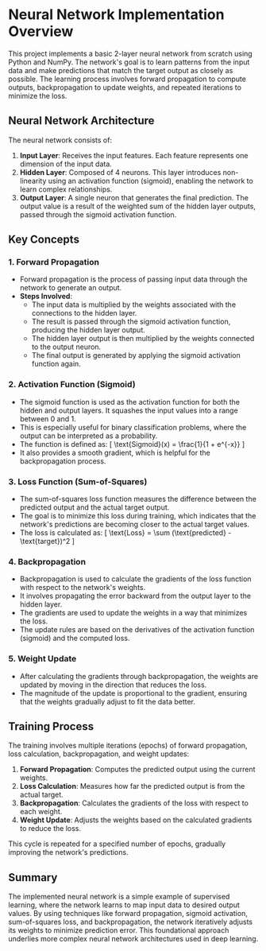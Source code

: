 # Neural Network Implementation Overview

This project implements a basic 2-layer neural network from scratch using Python and NumPy. The network's goal is to learn patterns from the input data and make predictions that match the target output as closely as possible. The learning process involves forward propagation to compute outputs, backpropagation to update weights, and repeated iterations to minimize the loss.

## Neural Network Architecture

The neural network consists of:
1. **Input Layer**: Receives the input features. Each feature represents one dimension of the input data.
2. **Hidden Layer**: Composed of 4 neurons. This layer introduces non-linearity using an activation function (sigmoid), enabling the network to learn complex relationships.
3. **Output Layer**: A single neuron that generates the final prediction. The output value is a result of the weighted sum of the hidden layer outputs, passed through the sigmoid activation function.

## Key Concepts

### 1. Forward Propagation
   - Forward propagation is the process of passing input data through the network to generate an output.
   - **Steps Involved**:
     - The input data is multiplied by the weights associated with the connections to the hidden layer.
     - The result is passed through the sigmoid activation function, producing the hidden layer output.
     - The hidden layer output is then multiplied by the weights connected to the output neuron.
     - The final output is generated by applying the sigmoid activation function again.

### 2. Activation Function (Sigmoid)
   - The sigmoid function is used as the activation function for both the hidden and output layers. It squashes the input values into a range between 0 and 1.
   - This is especially useful for binary classification problems, where the output can be interpreted as a probability.
   - The function is defined as:
     \[
     \text{Sigmoid}(x) = \frac{1}{1 + e^{-x}}
     \]
   - It also provides a smooth gradient, which is helpful for the backpropagation process.

### 3. Loss Function (Sum-of-Squares)
   - The sum-of-squares loss function measures the difference between the predicted output and the actual target output.
   - The goal is to minimize this loss during training, which indicates that the network's predictions are becoming closer to the actual target values.
   - The loss is calculated as:
     \[
     \text{Loss} = \sum (\text{predicted} - \text{target})^2
     \]

### 4. Backpropagation
   - Backpropagation is used to calculate the gradients of the loss function with respect to the network's weights.
   - It involves propagating the error backward from the output layer to the hidden layer.
   - The gradients are used to update the weights in a way that minimizes the loss.
   - The update rules are based on the derivatives of the activation function (sigmoid) and the computed loss.

### 5. Weight Update
   - After calculating the gradients through backpropagation, the weights are updated by moving in the direction that reduces the loss.
   - The magnitude of the update is proportional to the gradient, ensuring that the weights gradually adjust to fit the data better.

## Training Process

The training involves multiple iterations (epochs) of forward propagation, loss calculation, backpropagation, and weight updates:
1. **Forward Propagation**: Computes the predicted output using the current weights.
2. **Loss Calculation**: Measures how far the predicted output is from the actual target.
3. **Backpropagation**: Calculates the gradients of the loss with respect to each weight.
4. **Weight Update**: Adjusts the weights based on the calculated gradients to reduce the loss.

This cycle is repeated for a specified number of epochs, gradually improving the network's predictions.

## Summary

The implemented neural network is a simple example of supervised learning, where the network learns to map input data to desired output values. By using techniques like forward propagation, sigmoid activation, sum-of-squares loss, and backpropagation, the network iteratively adjusts its weights to minimize prediction error. This foundational approach underlies more complex neural network architectures used in deep learning.

